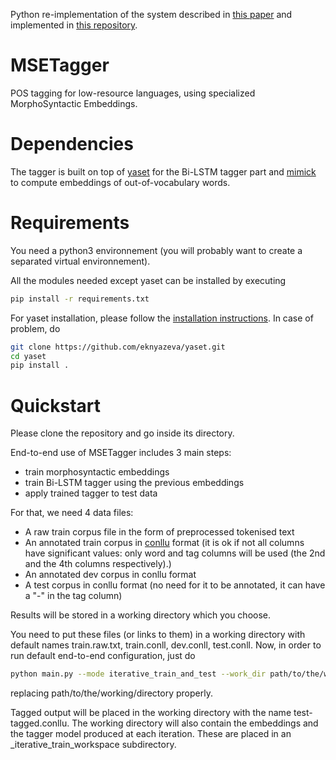 Python re-implementation of the system described in [this paper](https://hal.archives-ouvertes.fr/LIMSI/hal-01793092v1) and implemented in [this repository](https://github.com/a-tsioh/MSETagger).

# MSETagger
POS tagging for low-resource languages, using specialized MorphoSyntactic Embeddings.

# Dependencies

The tagger is built on top of [yaset](https://github.com/jtourille/yaset) for the Bi-LSTM tagger part and [mimick](https://github.com/yuvalpinter/Mimick) to compute embeddings of out-of-vocabulary words.

# Requirements

You need a python3 environnement (you will probably want to create a separated virtual environnement).

All the modules needed except yaset can be installed by executing
```bash
pip install -r requirements.txt
```

For yaset installation, please follow the [installation instructions](https://jtourille.github.io/yaset/).
In case of problem, do
```bash
git clone https://github.com/eknyazeva/yaset.git
cd yaset
pip install .
```

# Quickstart

Please clone the repository and go inside its directory.

End-to-end use of MSETagger includes 3 main steps:

* train morphosyntactic embeddings
* train Bi-LSTM tagger using the previous embeddings
* apply trained tagger to test data

For that, we need 4 data files:

* A raw train corpus file in the form of preprocessed tokenised text
* An annotated train corpus in [conllu](https://universaldependencies.org/format.html) format (it is ok if not all columns have significant values: only word and tag columns will be used (the 2nd and the 4th columns respectively).)
* An annotated dev corpus in conllu format
* A test corpus in conllu format (no need for it to be annotated, it can have a "-" in the tag column)

Results will be stored in a working directory which you choose.

You need to put these files (or links to them) in a working directory with default names train.raw.txt, train.conll, dev.conll, test.conll. Now, in order to run default end-to-end configuration, just do 
```bash
python main.py --mode iterative_train_and_test --work_dir path/to/the/working/directory
```
replacing path/to/the/working/directory properly.

Tagged output will be placed in the working directory with the name test-tagged.conllu. The working directory will also contain the embeddings and the tagger model produced at each iteration. These are placed in an _iterative_train_workspace subdirectory.


